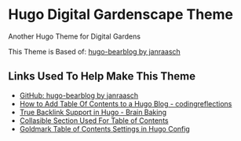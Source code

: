 # Hugo Digital Gardenscape Theme

Another Hugo Theme for Digital Gardens

This Theme is Based of: [hugo-bearblog by janraasch](https://github.com/janraasch/hugo-bearblog)

## Links Used To Help Make This Theme

- [GitHub: hugo-bearblog by janraasch](https://github.com/janraasch/hugo-bearblog)
- [How to Add Table Of Contents to a Hugo Blog - codingreflections](https://codingreflections.com/blog/hugo-table-of-contents)
- [True Backlink Support in Hugo - Brain Baking](https://brainbaking.com/post/2022/04/true-backlink-support-in-hugo/)
- [Collasible Section Used For Table of Contents](https://www.w3schools.com/tags/tag_summary.asp)
- [Goldmark Table of Contents Settings in Hugo Config](https://gohugo.io/getting-started/configuration-markup/#table-of-contents)
